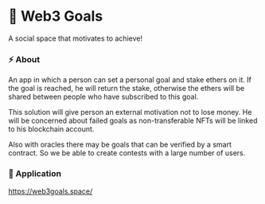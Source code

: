 # 🎯 Web3 Goals

A social space that motivates to achieve!

### ⚡ About

An app in which a person can set a personal goal and stake ethers on it. If the goal is reached, he will return the stake, otherwise the ethers will be shared between people who have subscribed to this goal.

This solution will give person an external motivation not to lose money. He will be concerned about failed goals as non-transferable NFTs will be linked to his blockchain account.

Also with oracles there may be goals that can be verified by a smart contract. So we be able to create contests with a large number of users.

### 🔗 Application

https://web3goals.space/
